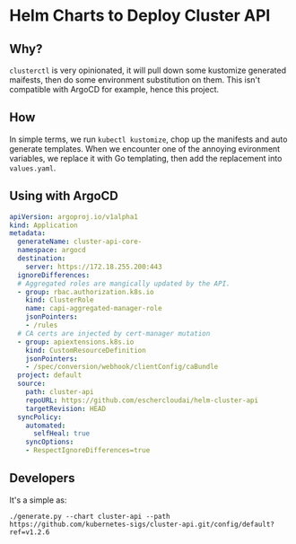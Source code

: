 # Helm Charts to Deploy Cluster API

## Why?

`clusterctl` is very opinionated, it will pull down some kustomize generated maifests, then do some environment substitution on them.
This isn't compatible with ArgoCD for example, hence this project.

## How

In simple terms, we run `kubectl kustomize`, chop up the manifests and auto generate templates.
When we encounter one of the annoying evironment variables, we replace it with Go templating, then add the replacement into `values.yaml`.

## Using with ArgoCD

```yaml
apiVersion: argoproj.io/v1alpha1
kind: Application
metadata:
  generateName: cluster-api-core-
  namespace: argocd
  destination:
    server: https://172.18.255.200:443
  ignoreDifferences:
  # Aggregated roles are mangically updated by the API.
  - group: rbac.authorization.k8s.io
    kind: ClusterRole
    name: capi-aggregated-manager-role
    jsonPointers:
    - /rules
  # CA certs are injected by cert-manager mutation
  - group: apiextensions.k8s.io
    kind: CustomResourceDefinition
    jsonPointers:
    - /spec/conversion/webhook/clientConfig/caBundle
  project: default
  source:
    path: cluster-api
    repoURL: https://github.com/eschercloudai/helm-cluster-api
    targetRevision: HEAD
  syncPolicy:
    automated:
      selfHeal: true
    syncOptions:
    - RespectIgnoreDifferences=true
```

## Developers

It's a simple as:

```shell
./generate.py --chart cluster-api --path https://github.com/kubernetes-sigs/cluster-api.git/config/default?ref=v1.2.6
```
